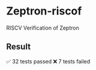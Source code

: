 # Zeptron-riscof
RISCV Verification of Zeptron

## Result
:white_check_mark:  32  tests passed
:x:                 7   tests failed
